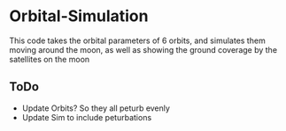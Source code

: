 # Orbital-Simulation
This code takes the orbital parameters of 6 orbits, and simulates them moving around the moon, as well as showing the ground coverage by the satellites on the moon

## ToDo
- Update Orbits? So they all peturb evenly
- Update Sim to include peturbations
